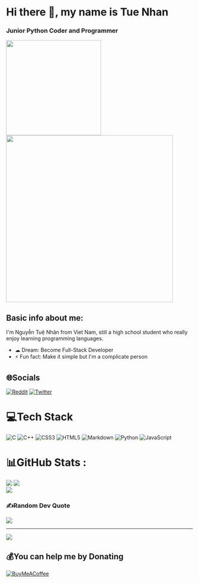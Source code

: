 # Hi there 👋, my name is Tue Nhan
### Junior Python Coder and Programmer
<img src="https://github.com/iamverysimp1e/iamverysimp1e/blob/main/giphy%20(5).gif" width="256" />  <img src="https://github.com/iamverysimp1e/iamverysimp1e/blob/main/giph2y.gif" width='450' />

## Basic info about me:

I'm Nguyễn Tuệ Nhân from Viet Nam, still a high school student who really enjoy learning programming languages.

- ☁  Dream: Become Full-Stack Developer
- ⚡ Fun fact: Make it simple but I'm a complicate person


## 🌐Socials
[![Reddit](https://img.shields.io/badge/Reddit-%23FF4500.svg?logo=Reddit&logoColor=white)](https://reddit.com/user/Mr_S1mpleman) [![Twitter](https://img.shields.io/badge/Twitter-%231DA1F2.svg?logo=Twitter&logoColor=white)](https://twitter.com/S1mpleIam) 

# 💻Tech Stack
![C](https://img.shields.io/badge/c-%2300599C.svg?style=for-the-badge&logo=c&logoColor=white) ![C++](https://img.shields.io/badge/c++-%2300599C.svg?style=for-the-badge&logo=c%2B%2B&logoColor=white) ![CSS3](https://img.shields.io/badge/css3-%231572B6.svg?style=for-the-badge&logo=css3&logoColor=white) ![HTML5](https://img.shields.io/badge/html5-%23E34F26.svg?style=for-the-badge&logo=html5&logoColor=white) ![Markdown](https://img.shields.io/badge/markdown-%23000000.svg?style=for-the-badge&logo=markdown&logoColor=white) ![Python](https://img.shields.io/badge/python-3670A0?style=for-the-badge&logo=python&logoColor=ffdd54) ![JavaScript](https://img.shields.io/badge/javascript-%23323330.svg?style=for-the-badge&logo=javascript&logoColor=%23F7DF1E)
# 📊GitHub Stats :
![](https://github-readme-stats.vercel.app/api?username=iamverysimp1e&theme=tokyonight&hide_border=false&include_all_commits=false&count_private=false)
![](https://github-readme-streak-stats.herokuapp.com/?user=iamverysimp1e&theme=tokyonight&hide_border=false)<br/>
![](https://github-readme-stats.vercel.app/api/top-langs/?username=iamverysimp1e&theme=tokyonight&hide_border=false&include_all_commits=false&count_private=false&layout=compact)

### ✍️Random Dev Quote
![](https://quotes-github-readme.vercel.app/api?type=horizontal&theme=tokyonight)

---
![](https://komarev.com/ghpvc/?username=iamverysimp1e&label=Visitors+Count&color=brightgreen)

  ## 💰You can help me by Donating
  [![BuyMeACoffee](https://img.shields.io/badge/Buy%20Me%20a%20Coffee-ffdd00?style=for-the-badge&logo=buy-me-a-coffee&logoColor=black)](https://buymeacoffee.com/tue.nhan) 


